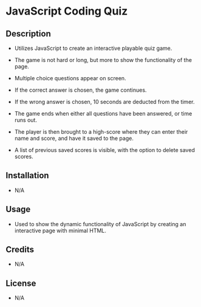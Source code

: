 # JavaScript Coding Quiz

## Description

- Utilizes JavaScript to create an interactive playable quiz game.

- The game is not hard or long, but more to show the functionality of the page.

- Multiple choice questions appear on screen.

- If the correct answer is chosen, the game continues.

- If the wrong answer is chosen, 10 seconds are deducted from the timer.

- The game ends when either all questions have been answered, or time runs out.

- The player is then brought to a high-score where they can enter their name and score, and have it saved to the page.

- A list of previous saved scores is visible, with the option to delete saved scores.

## Installation

- N/A

## Usage

- Used to show the dynamic functionality of JavaScript by creating an interactive page with minimal HTML.

## Credits

- N/A

## License

- N/A
